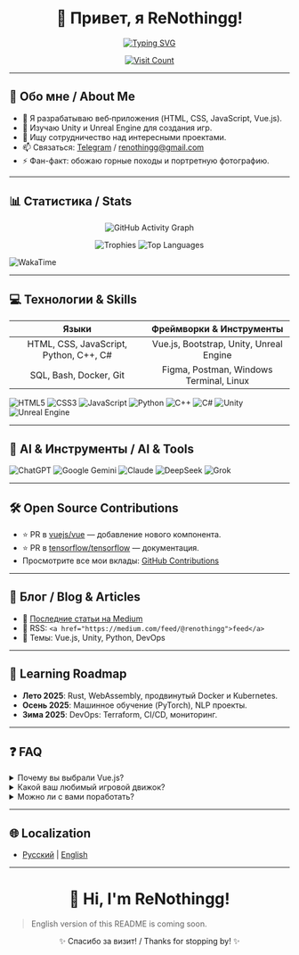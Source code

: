 <h1 align="center">
  👋 Привет, я ReNothingg!
</h1>

<p align="center">
  <a href="https://git.io/typing-svg">
    <img src="https://readme-typing-svg.demolab.com?font=Fira+Code&weight=500&size=32&pause=1000&center=true&width=800&height=100&lines=Frontend+|+Backend+|+Game+Dev" alt="Typing SVG" />
  </a>
</p>

<p align="center">
  <a href="https://github.com/renothingg">
    <img src="https://count.getloli.com/get/@renothingg?theme=rule34" alt="Visit Count" />
  </a>
</p>

---

## 🚀 Обо мне / About Me

* 🔭 Я разрабатываю веб‑приложения (HTML, CSS, JavaScript, Vue.js).
* 🌱 Изучаю Unity и Unreal Engine для создания игр.
* 👯 Ищу сотрудничество над интересными проектами.
* 📫 Связаться: [Telegram](https://t.me/ReNothingg) / [renothingg@gmail.com](mailto:renothingg@gmail.com)
* ⚡ Фан-факт: обожаю горные походы и портретную фотографию.

---

## 📊 Статистика / Stats

<p align="center">
  <img src="https://github-readme-activity-graph.vercel.app/graph?username=renothingg&bg_color=0d1117&color=58a6ff&line=58a6ff&point=58a6ff&area=true&area_color=161b22&radius=8&hide_border=true" alt="GitHub Activity Graph" />
</p>

<p align="center">
  <img src="https://github-profile-trophy.vercel.app/?username=renothingg&theme=onedark&no-bg=true&no-frame=true&margin-w=10&margin-h=10" alt="Trophies" />
  <img src="https://github-readme-stats.vercel.app/api/top-langs/?username=renothingg&layout=compact&langs_count=6&theme=onedark&hide_border=true" alt="Top Languages" />
</p>

![WakaTime](https://github-readme-stats.vercel.app/api/wakatime?username=renothingg)

---

## 💻 Технологии & Skills

|                  Языки                 |         Фреймворки & Инструменты        |
| :------------------------------------: | :-------------------------------------: |
| HTML, CSS, JavaScript, Python, C++, C# | Vue.js, Bootstrap, Unity, Unreal Engine |
|         SQL, Bash, Docker, Git         | Figma, Postman, Windows Terminal, Linux |

![HTML5](https://img.shields.io/badge/HTML5-E34F26?style=for-the-badge\&logo=html5)
![CSS3](https://img.shields.io/badge/CSS3-1572B6?style=for-the-badge\&logo=css3)
![JavaScript](https://img.shields.io/badge/JavaScript-F7DF1E?style=for-the-badge\&logo=javascript)
![Python](https://img.shields.io/badge/Python-3776AB?style=for-the-badge\&logo=python)
![C++](https://img.shields.io/badge/C++-00599C?style=for-the-badge\&logo=c%2B%2B)
![C#](https://img.shields.io/badge/C%23-239120?style=for-the-badge\&logo=c-sharp)
![Unity](https://img.shields.io/badge/Unity-000000?style=for-the-badge\&logo=unity)
![Unreal Engine](https://img.shields.io/badge/Unreal_Engine-0E1128?style=for-the-badge\&logo=unrealengine)

---

## 🤖 AI & Инструменты / AI & Tools

![ChatGPT](https://img.shields.io/badge/ChatGPT-74AA9C?style=for-the-badge\&logo=openai)
![Google Gemini](https://img.shields.io/badge/Google_Gemini-8E75B2?style=for-the-badge\&logo=google)
![Claude](https://img.shields.io/badge/Claude-000000?style=for-the-badge\&logo=anthropic)
![DeepSeek](https://img.shields.io/badge/DeepSeek-0066FF?style=for-the-badge\&logo=deepseek)
![Grok](https://img.shields.io/badge/Grok-000000?style=for-the-badge\&logo=grok)

---

## 🛠 Open Source Contributions

* ⭐ PR в [vuejs/vue](https://github.com/vuejs/vue/pulls?q=author%3Arenothingg) — добавление нового компонента.
* ⭐ PR в [tensorflow/tensorflow](https://github.com/tensorflow/tensorflow/pulls?q=author%3Arenothingg) — документация.
* Просмотрите все мои вклады: [GitHub Contributions](https://github.com/renothingg?tab=contributions)

---

## 📰 Блог / Blog & Articles

* 📝 [Последние статьи на Medium](https://medium.com/@renothingg)
* 📄 RSS: `<a href="https://medium.com/feed/@renothingg">feed</a>`
* 📘 Темы: Vue.js, Unity, Python, DevOps

---

## 🎯 Learning Roadmap

* **Лето 2025**: Rust, WebAssembly, продвинутый Docker и Kubernetes.
* **Осень 2025**: Машинное обучение (PyTorch), NLP проекты.
* **Зима 2025**: DevOps: Terraform, CI/CD, мониторинг.

---

## ❓ FAQ

<details>
  <summary>Почему вы выбрали Vue.js?</summary>
  Vue.js прост в освоении, гибок и отлично подходит для SPA. Я использую его из‑за реактивности и сообщества.
</details>

<details>
  <summary>Какой ваш любимый игровой движок?</summary>
  Unity для 2D/мобильных проектов, Unreal — для AAA и фотореализма.
</details>

<details>
  <summary>Можно ли с вами поработать?</summary>
  Конечно! Пишите в Telegram или на почту, обсудим детали.
</details>

---

## 🌐 Localization

* [Русский](#readme) | [English](#readme-1)

---

<h1 align="center" id="readme-1">
  👋 Hi, I'm ReNothingg!
</h1>

> English version of this README is coming soon.

<p align="center">✨ Спасибо за визит! / Thanks for stopping by! ✨</p>
